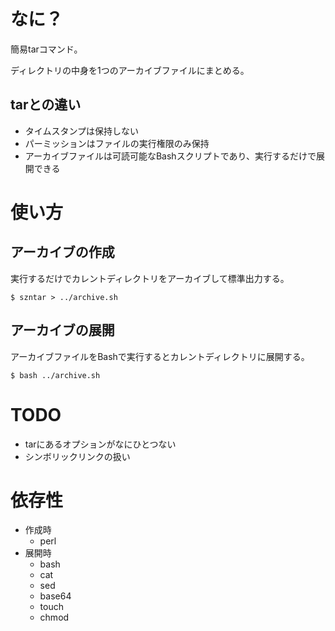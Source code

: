
# なに？

簡易tarコマンド。

ディレクトリの中身を1つのアーカイブファイルにまとめる。


## tarとの違い

- タイムスタンプは保持しない
- パーミッションはファイルの実行権限のみ保持
- アーカイブファイルは可読可能なBashスクリプトであり、実行するだけで展開できる


# 使い方

## アーカイブの作成

実行するだけでカレントディレクトリをアーカイブして標準出力する。

```
$ szntar > ../archive.sh
```


## アーカイブの展開

アーカイブファイルをBashで実行するとカレントディレクトリに展開する。

```
$ bash ../archive.sh
```


# TODO

- tarにあるオプションがなにひとつない
- シンボリックリンクの扱い


# 依存性

- 作成時
    - perl
- 展開時
    - bash
    - cat
    - sed
    - base64
    - touch
    - chmod

